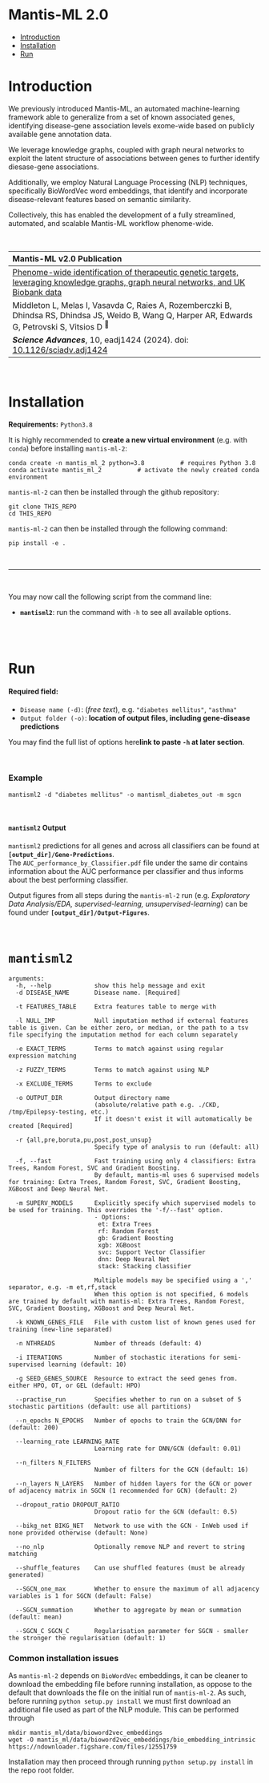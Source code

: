 # Mantis-ML 2.0


- [Introduction](#introduction) 
- [Installation](#installation) 
- [Run](#run) 



Introduction
============
We previously introduced Mantis-ML, an automated machine-learning framework able to generalize from a set of known associated genes, identifying disease-gene association levels exome-wide based on publicly available gene annotation data.

We leverage knowledge graphs, coupled with graph neural networks to exploit the latent structure of associations between genes to further identify diesase-gene associations.

Additionally, we employ Natural Language Processing (NLP) techniques, specifically BioWordVec word embeddings, that identify and incorporate disease-relevant features based on semantic similarity. 

Collectively, this has enabled the development of a fully streamlined, automated, and scalable Mantis-ML workflow phenome-wide. 

<br>

|Mantis-ML v2.0 Publication |
| :---- |
|[Phenome-wide identification of therapeutic genetic targets, leveraging knowledge graphs, graph neural networks, and UK Biobank data](https://www.science.org/doi/10.1126/sciadv.adj1424)|
|Middleton L, Melas I, Vasavda C, Raies A, Rozemberczki B, Dhindsa RS, Dhindsa JS, Weido B, Wang Q, Harper AR, Edwards G, Petrovski S, Vitsios D <sup>:email:</sup>|
|_**Science Advances**_, 10, eadj1424 (2024). doi: [10.1126/sciadv.adj1424](10.1126/sciadv.adj1424)|



<br>

Installation
============


**Requirements:** `Python3.8`

It is highly recommended to **create a new virtual environment** (e.g. with `conda`) before installing `mantis-ml-2`:
```
conda create -n mantis_ml_2 python=3.8          # requires Python 3.8
conda activate mantis_ml_2			# activate the newly created conda environment
```

`mantis-ml-2` can then be installed through the github repository:

```
git clone THIS_REPO
cd THIS_REPO
```

`mantis-ml-2` can then be installed through the following command:

```
pip install -e .
```

<br>


---

<br>


You may now call the following script from the command line:
- **`mantisml2`**: run the command with `-h` to see all available options.


<br><br>



Run
===


#### Required field:
- `Disease name (-d)`: (*free text*), e.g. `"diabetes mellitus"`, `"asthma"`
- `Output folder (-o)`: **location of output files, including gene-disease predictions**


You may find the full list of options here**link to paste `-h` at later section**.



<br>

### Example

```
mantisml2 -d "diabetes mellitus" -o mantisml_diabetes_out -m sgcn
```

<br>



#### `mantisml2` Output
`mantisml2` predictions for all genes and across all classifiers can be found at **`[output_dir]/Gene-Predictions`**. 
<br>
The `AUC_performance_by_Classifier.pdf` file under the same dir contains information about the AUC performance per classifier and thus informs about the best performing classifier.

Output figures from all steps during the `mantis-ml-2` run (e.g. *Exploratory Data Analysis/EDA, supervised-learning, unsupervised-learning*) can be found under **`[output_dir]/Output-Figures`**.

<br>



`mantisml2`
=========


```
arguments:
  -h, --help            show this help message and exit
  -d DISEASE_NAME       Disease name. [Required]

  -t FEATURES_TABLE     Extra features table to merge with

  -l NULL_IMP           Null imputation method if external features table is given. Can be either zero, or median, or the path to a tsv file specifying the imputation method for each column separately

  -e EXACT_TERMS        Terms to match against using regular expression matching

  -z FUZZY_TERMS        Terms to match against using NLP

  -x EXCLUDE_TERMS      Terms to exclude

  -o OUTPUT_DIR         Output directory name
                        (absolute/relative path e.g. ./CKD, /tmp/Epilepsy-testing, etc.)
                        If it doesn't exist it will automatically be created [Required]

  -r {all,pre,boruta,pu,post,post_unsup}
                        Specify type of analysis to run (default: all)

  -f, --fast            Fast training using only 4 classifiers: Extra Trees, Random Forest, SVC and Gradient Boosting.
                        By default, mantis-ml uses 6 supervised models for training: Extra Trees, Random Forest, SVC, Gradient Boosting, XGBoost and Deep Neural Net.

  -m SUPERV_MODELS      Explicitly specify which supervised models to be used for training. This overrides the '-f/--fast' option.
                        - Options:
                         et: Extra Trees
                         rf: Random Forest
                         gb: Gradient Boosting
                         xgb: XGBoost
                         svc: Support Vector Classifier
                         dnn: Deep Neural Net
                         stack: Stacking classifier

                        Multiple models may be specified using a ',' separator, e.g. -m et,rf,stack
                        When this option is not specified, 6 models are trained by default with mantis-ml: Extra Trees, Random Forest, SVC, Gradient Boosting, XGBoost and Deep Neural Net.

  -k KNOWN_GENES_FILE   File with custom list of known genes used for training (new-line separated)

  -n NTHREADS           Number of threads (default: 4)

  -i ITERATIONS         Number of stochastic iterations for semi-supervised learning (default: 10)

  -g SEED_GENES_SOURCE  Resource to extract the seed genes from. either HPO, OT, or GEL (default: HPO)

  --practise_run        Specifies whether to run on a subset of 5 stochastic partitions (default: use all partitions)

  --n_epochs N_EPOCHS   Number of epochs to train the GCN/DNN for (default: 200)

  --learning_rate LEARNING_RATE
                        Learning rate for DNN/GCN (default: 0.01)

  --n_filters N_FILTERS
                        Number of filters for the GCN (default: 16)

  --n_layers N_LAYERS   Number of hidden layers for the GCN or power of adjacency matrix in SGCN (1 recommended for GCN) (default: 2)

  --dropout_ratio DROPOUT_RATIO
                        Dropout ratio for the GCN (default: 0.5)

  --bikg_net BIKG_NET   Network to use with the GCN - InWeb used if none provided otherwise (default: None)

  --no_nlp              Optionally remove NLP and revert to string matching

  --shuffle_features    Can use shuffled features (must be already generated)

  --SGCN_one_max        Whether to ensure the maximum of all adjacency variables is 1 for SGCN (default: False)

  --SGCN_summation      Whether to aggregate by mean or summation (default: mean)

  --SGCN_C SGCN_C       Regularisation parameter for SGCN - smaller the stronger the regularisation (default: 1)

```



### Common installation issues

As `mantis-ml-2` depends on `BioWordVec` embeddings, it can be cleaner to download the embedding file before running
installation, as oppose to the default that downloads the file on the initial run of `mantis-ml-2`.
As such, before running `python setup.py install` we must first download an additional file used as part of the NLP module.
This can be performed through 

```
mkdir mantis_ml/data/bioword2vec_embeddings
wget -O mantis_ml/data/bioword2vec_embeddings/bio_embedding_intrinsic  https://ndownloader.figshare.com/files/12551759
```


Installation may then proceed through running `python setup.py install` in the repo root folder.



